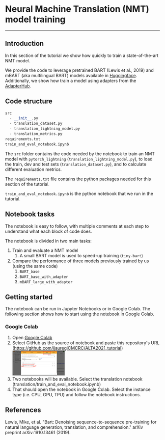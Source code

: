 # Neural Machine Translation (NMT) model training
________

## Introduction

In this section of the tutorial we show how quickly to train a
state-of-the-art NMT model.

We provide the code to leverage pretrained BART (Lewis et al., 2019) and mBART (aka multilingual BART) 
models available in [Huggingface](https://huggingface.co/). Additionally, we show how train a model using
adapters from the [AdapterHub](https://adapterhub.ml/).

## Code structure

```python
src
  - __init__.py
  - translation_dataset.py
  - translation_lightning_model.py
  - translation_metrics.py
requirements.txt
train_and_eval_notebook.ipynb
```

The `src` folder contains the code needed by the notebook to train an NMT model with 
`pytorch_lightning` (`translation_lightning_model.py`), to load the train, dev and 
test sets (`translation_dataset.py`), and to calculate different evaluation metrics.

The `requirements.txt` file contains the python packages needed for this section of the tutorial.

`train_and_eval_notebook.ipynb` is the python notebook that we run in the tutorial.

## Notebook tasks

The notebook is easy to follow, with multiple comments at each step to understand
what each block of code does.

The notebook is divided in two main tasks:

1. Train and evaluate a NMT model
   1. A small BART model is used to speed-up training (`tiny-bart`)
2. Compare the performance of three models previously trained by us (using the same code)
   1. `BART_base`
   2. `BART_base_with_adapter`
   3. `mBART_large_with_adapter`


## Getting started

The notebook can be run in Jupyter Notebooks or in Google Colab. The following 
section shows how to start using the notebook in Google Colab.

### Google Colab

1. Open [Google Colab](https://colab.research.google.com/?utm_source=scs-index)
2. Select GitHub as the source of notebook and paste this repository's URL (https://github.com/ijauregiCMCRC/ALTA2021_tutorial) <img src="images/google_colab.png" width="170" alt="Google Colab Start Page">
3. Two notebooks will be available. Select the translation notebook (translation/train_and_eval_notebook.ipynb)
4. That should open the notebook in Google Colab. Select the instance type (i.e. CPU, GPU, TPU) and follow the notebook instructions.

## References

Lewis, Mike, et al. "Bart: Denoising sequence-to-sequence pre-training for natural language 
generation, translation, and comprehension." arXiv preprint arXiv:1910.13461 (2019).
